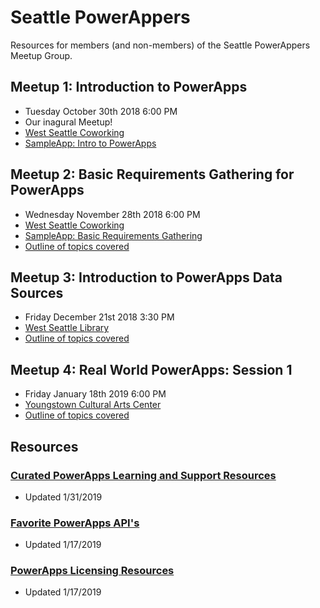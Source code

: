 # Seattle PowerAppers
Resources for members (and non-members) of the Seattle PowerAppers Meetup Group.

## Meetup 1: Introduction to PowerApps

- Tuesday October 30th 2018 6:00 PM
- Our inagural Meetup! 
- [West Seattle Coworking](http://www.westseattlecoworking.com/)
- [SampleApp: Intro to PowerApps](./apps/introToPowerapps.msapp)

## Meetup 2: Basic Requirements Gathering for PowerApps

- Wednesday November 28th 2018 6:00 PM
- [West Seattle Coworking](http://www.westseattlecoworking.com/)
- [SampleApp: Basic Requirements Gathering](./apps/basicRequirements.msapp)
- [Outline of topics covered](./outlines/basicReqGathering.md)

## Meetup 3: Introduction to PowerApps Data Sources

- Friday December 21st 2018 3:30 PM
- [West Seattle Library](https://www.spl.org/hours-and-locations/west-seattle-branch)
- [Outline of topics covered](./outlines/introToDataSources.md)

## Meetup 4: Real World PowerApps: Session 1

- Friday January 18th 2019 6:00 PM
- [Youngstown Cultural Arts Center](http://youngstownarts.org/)
- [Outline of topics covered](./outlines/realWorldPowerApps1.md)

## Resources

### [Curated PowerApps Learning and Support Resources](./gettingStartedResources.md)

- Updated 1/31/2019

### [Favorite PowerApps API's](./favoriteAPIs.md)

- Updated 1/17/2019

### [PowerApps Licensing Resources](./powerappsLicensing.md)

- Updated 1/17/2019
